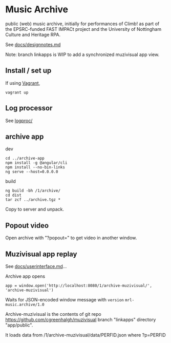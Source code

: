# Music Archive

public (web) music archive, initially for performances of Climb! as
part of the EPSRC-funded FAST IMPACt project and the 
University of Nottingham Culture and Heritage RPA.

See [docs/designnotes.md](docs/designnotes.md)

Note: branch linkapps is WIP to add a synchronized muzivisual app view.

## Install / set up

If using [Vagrant](https://www.vagrantup.com/), 
```
vagrant up
```

## Log processor

See [logproc/](logproc/)

## archive app

dev
```
cd ../archive-app
npm install -g @angular/cli
npm install --no-bin-links
ng serve --host=0.0.0.0
```
build
```
ng build -bh /1/archive/
cd dist
tar zcf ../archive.tgz *
```
Copy to server and unpack.

## Popout video

Open archive with "?popout=" to get video in another window.

## Muzivisual app replay

See [docs/userinterface.md](docs/userinterface.md)...

Archive app opens 
```
app = window.open('http://localhost:8080/1/archive-muzivisual/', 'archive-muzivisual')
```

Waits for JSON-encoded window message with `version` `mrl-music.archive/1.0`

Archive-muzivisual is the contents of git repo https://github.com/cgreenhalgh/muzivisual 
branch "linkapps" directory "app/public".

It loads data from /1/archive-muzivisual/data/PERFID.json where ?p=PERFID

